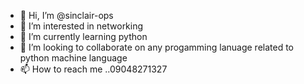 - 👋 Hi, I’m @sinclair-ops
- 👀 I’m interested in networking
- 🌱 I’m currently learning python
- 💞️ I’m looking to collaborate on any progamming lanuage related to python machine language
- 📫 How to reach me ..09048271327

<!---
sinclair-ops/sinclair-ops is a ✨ special ✨ repository because its `README.md` (this file) appears on your GitHub profile.
You can click the Preview link to take a look at your changes.
--->
